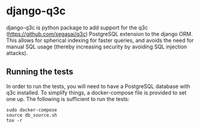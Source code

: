 # django-q3c

django-q3c is python package to add support for the q3c
(https://github.com/segasai/q3c) PostgreSQL extension to
the django ORM. This allows for spherical indexing for faster queries, and
avoids the need for manual SQL usage (thereby increasing security by avoiding
SQL injection attacks).

## Running the tests

In order to run the tests, you will need to have a PostgreSQL database with q3c
installed. To simplify things, a docker-compose file is provided to set one up.
The following is sufficient to run the tests:
```
sudo docker-compose
source db_source.sh
tox -r
```
